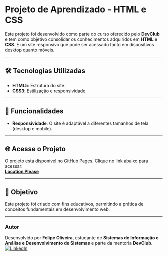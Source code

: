 # Projeto de Aprendizado - HTML e CSS

Este projeto foi desenvolvido como parte do curso oferecido pelo **DevClub** e tem como objetivo consolidar os conhecimentos adquiridos em **HTML** e **CSS**. É um site responsivo que pode ser acessado tanto em dispositivos desktop quanto móveis.

---

## 🛠️ Tecnologias Utilizadas

- **HTML5**: Estrutura do site.  
- **CSS3**: Estilização e responsividade.

---

## 📱 Funcionalidades

- **Responsividade**: O site é adaptável a diferentes tamanhos de tela (desktop e mobile).  

---

## 🌐 Acesse o Projeto

O projeto está disponível no GitHub Pages. Clique no link abaixo para acessar:  
[**Location Please**](https://felipeoliveiracode.github.io/location-please/)

---

## 📌 Objetivo

Este projeto foi criado com fins educativos, permitindo a prática de conceitos fundamentais em desenvolvimento web.

---

### Autor  

Desenvolvido por **Felipe Oliveira**, estudante de **Sistemas de Informação e Análise e Desenvolvimento de Sistemas** e parte da mentoria **DevClub**.  
[![LinkedIn](https://img.shields.io/badge/-LinkedIn-blue?logo=linkedin&logoColor=white&style=flat-square)](https://www.linkedin.com/in/felipeoliveiracode/)  
